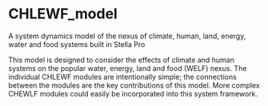# CHLEWF_model
A system dynamics model of the nexus of climate, human, land, energy, water and food systems built in Stella Pro

This model is designed to consider the effects of climate and human systems on the popular water, energy, land and food (WELF) nexus.  The individual CHLEWF modules are intentionally simple; the connections between the modules are the key contributions of this model.  More complex CHEWLF modules could easily be incorporated into this system framework.
